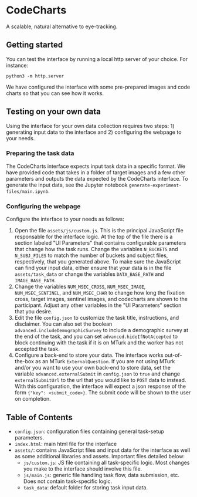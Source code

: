 # CodeCharts

A scalable, natural alternative to eye-tracking. 

## Getting started

You can test the interface by running a local http server of your choice. For instance: 

`python3 -m http.server`

We have configured the interface with some pre-prepared images and code charts so that you can see how it works. 

## Testing on your own data

Using the interface for your own data collection requires two steps: 1) generating input data to the interface and 2) configuring the webpage to your needs. 

### Preparing the task data

The CodeCharts interface expects input task data in a specific format. We have provided code that takes in a folder of target images and a few other parameters and outputs the data expected by the CodeCharts interface. To generate the input data, see the Jupyter notebook `generate-experiment-files/main.ipynb`. 

### Configuring the webpage

Configure the interface to your needs as follows: 

1. Open the file `assets/js/custom.js`. This is the principal JavaScript file responsable for the interface logic. At the top of the file there is a section labeled "UI Parameters" that contains configurable parameters that change how the task runs. Change the variables `N_BUCKETS` and `N_SUBJ_FILES` to match the number of buckets and subject files, respectively, that you generated above. To make sure the JavaScript can find your input data, either ensure that your data is in the file `assets/task_data` or change the variables `DATA_BASE_PATH` and `IMAGE_BASE_PATH`. 
2. Change the variables `NUM_MSEC_CROSS`, `NUM_MSEC_IMAGE`, `NUM_MSEC_SENTINEL`, and `NUM_MSEC_CHAR` to change how long the fixation cross, target images, sentinel images, and codecharts are shown to the participant. Adjust any other variables in the "UI Parameters" section that you desire.
3. Edit the file `config.json` to customize the task title, instructions, and disclaimer. You can also set the boolean `advanced.includeDemographicSurvey` to include a demographic survey at the end of the task, and you can set `advanced.hideIfNotAccepted` to block continuing with the task if it is on MTurk and the worker has not accepted the task. 
4. Configure a back-end to store your data. The interface works out-of-the-box as an MTurk `ExternalQuestion`. If you are not using MTurk and/or you want to use your own back-end to store data, set the variable `advanced.externalSubmit` in `config.json` to `true` and change `externalSubmitUrl` to the url that you would like to `POST` data to instead. With this configuration, the interface will expect a json response of the form `{"key": <submit_code>}`. The submit code will be shown to the user on completion. 

## Table of Contents

* `config.json`: configuration files containing general task-setup parameters. 
* `index.html`: main html file for the interface 
* `assets/`: contains JavaScript files and input data for the interface as well as some additional libraries and assets. Important files detailed below: 
    * `js/custom.js`: JS file containing all task-specific logic. Most changes you make to the interface should involve this file. 
    * `js/main.js`: generic file handling task flow, data submission, etc. Does not contain task-specific logic. 
    * `task_data`: default folder for storing task input data.
